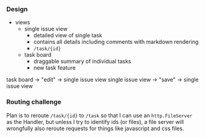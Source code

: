 ### Design
- views
  - single issue view
    - detailed view of single task
    - contains all details including comments with markdown rendering
    - `/task/{id}`
  - task board
    - draggable summary of individual tasks
    - new task feature

task board -> "edit" -> single issue view
single issue view -> "save" -> single issue view

### Routing challenge
Plan is to reroute `/task/{id}` to `/task` so that I can use an `http.FileServer` as the Handler, but unless I try to identify ids (or files), a file server will wrongfully also reroute requests for things like javascript and css files.

